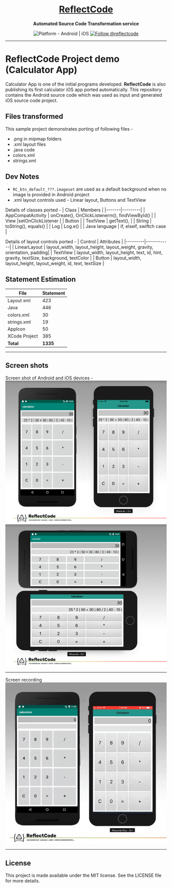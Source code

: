 <h1 align="center">
  <a href="http://www.reflectcode.com">
    ReflectCode
  </a>
</h1>
<p align="center">
  <strong>Automated Source Code Transformation service</strong><br>
</p>

<p align="center">
  <img src="https://img.shields.io/badge/Platform-Android%20%7C%20iOS-green" alt="Platform - Android | iOS" />
 
  <a href="https://twitter.com/intent/follow?screen_name=reflectcode">
    <img src="https://img.shields.io/twitter/follow/reflectcode.svg?label=Follow%20@reflectcode" alt="Follow @reflectcode" />
  </a>
  
</p>


-----
# ReflectCode Project demo (Calculator App)
Calculator App is one of the initial programs developed.
**ReflectCode** is also publishing its first calculator iOS app ported automatically.
This repository contains the Android source code which was used as input and generated iOS source code project.

## Files transformed
This sample project demonstrates porting of following files - 
* .png in mipmap folders
* .xml layout files
* .java code
* colors.xml
* strings.xml


## Dev Notes
* `RC_btn_default_???.imageset` are used as a default background when no image is provided in Android project
* .xml layout controls used - Linear layout, Buttons and TextView

Details of classes ported -
| Class | Members |
|-------|---------|
| AppCompatActivity | onCreate(), OnClickListenerm(), findViewById() |
| View |setOnClickListener |
| Button |
| TextView | getText(), |
| String | toString(), equals() | 
| Log | Log.e() |
| Java language | if, elseif, swiftch case |

Details of layout controls ported -
| Control | Attributes |
|---------|------------|
| LinearLayout | layout_width, layout_height, layout_weight, gravity, orientation, padding|
| TextView | layout_width, layout_height, text, id, hint, gravity, textSize, background, textColor | 
| Button | layout_width, layout_height, layout_weight, id, text, textSize | 


## Statement Estimation
| File | Statement |
|---------|------------|
| Layout xml | 423 |
| Java | 446 |
| colors.xml | 30 |
| strings.xml | 19 |
| AppIcon | 50 | 0 |
| XCode Project | 385 |
| **Total** | **1335** |

-----

## Screen shots

Screen shot of Android and iOS devices - 
<img src="/Visuals/Calc-Screenshot-Portrait.png" alt="Screenshot"/>
<img src="/Visuals/Calc-Screenshot-Landscape.png" alt="Screenshot"/>

-----

Screen recording
<img src="/Visuals/Calc-Screen-Rec.gif" alt="Anim-ScreenRec-Android"/>

-----

## License

This project is made available under the MIT license. See the LICENSE file for more details.
